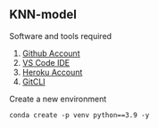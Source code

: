 ## KNN-model


Software and tools required
1. [Github Account](https://github.com)
2. [VS Code IDE](https://code.visualstudio.com)
3. [Heroku Account](https:heroku.com)
4. [GitCLI](https://git-scm.com/book/en/v2Getting-Started-The-Command-Line)

Create a new environment

```
conda create -p venv python==3.9 -y
```